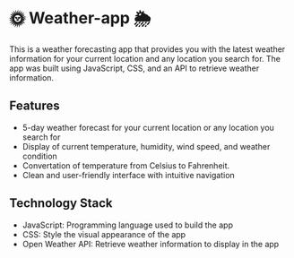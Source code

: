 # 🌞 Weather-app 🌦️
This is a weather forecasting app that provides you with the latest weather information for your current location and any location you search for. The app was built using JavaScript, CSS, and an API to retrieve weather information.

## Features
- 5-day weather forecast for your current location or any location you search for
- Display of current temperature, humidity, wind speed, and weather condition
- Convertation of temperature from Celsius to Fahrenheit.
- Clean and user-friendly interface with intuitive navigation

## Technology Stack
- JavaScript: Programming language used to build the app
- CSS: Style the visual appearance of the app
- Open Weather API: Retrieve weather information to display in the app
